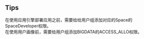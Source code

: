 ## Tips
在使用应用引擎部署应用之前，需要给给用户组添加对应的Space的SpaceDeveloper权限。  
在使用用户画像前，需要给用户组添加BIGDATA的ACCESS_ALLO权限。
